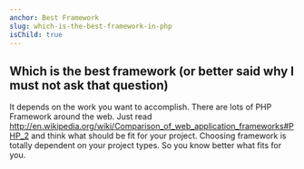```yaml
---
anchor: Best Framework
slug: which-is-the-best-framework-in-php
isChild: true
---
```


## Which is the best framework (or better said why I must not ask that question)
It depends on the work you want to accomplish. There are lots of PHP Framework around the web. Just read http://en.wikipedia.org/wiki/Comparison_of_web_application_frameworks#PHP_2 and think what should be fit for your project. Choosing framework is totally dependent on your project types. So you know better what fits for you.